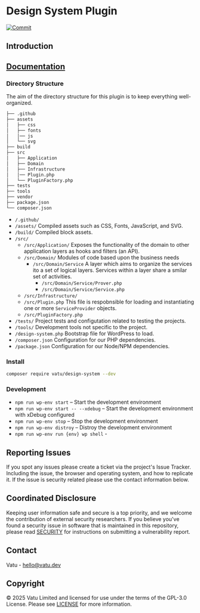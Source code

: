 # Design System Plugin

[![Commit](https://github.com/vatu-team/design-system/actions/workflows/commit.yml/badge.svg)](https://github.com/vatu-team/design-system/actions/workflows/commit.yml)

## Introduction


## [Documentation](https://github.com/vatu-team/design-system/blob/trunk/docs/readme.md)

### Directory Structure

The aim of the directory structure for this plugin is to keep everything well-organized.

```bash
├── .github
├── assets
│   ├── css
│   ├── fonts
│   │── js
│   └── svg
├── build
├── src
│   ├── Application
│   ├── Domain
│   ├── Infrastructure
│   │── Plugin.php
│   └── PluginFactory.php
├── tests
├── tools
├── vendor
├── package.json
└── composer.json
```

- `/.github/`
- `/assets/` Compiled assets such as CSS, Fonts, JavaScript, and SVG.
- `/build/` Compiled block assets.
- `/src/`
  - `/src/Application/` Exposes the functionality of the domain to other application layers as hooks and filters (an API).
  - `/src/Domain/` Modules of code based upon the business needs
    - `/src/Domain/Service` A layer which aims to organize the services ito a set of logical layers. Services within a layer share a smilar set of activities.
      - `/src/Domain/Service/Prover.php`
      - `/src/Domain/Service/Service.php`
  - `/src/Infrastructure/`
  - `/src/Plugin.php` This file is respobnsible for loading and instantiating one or more `ServiceProvider` objects.
  - `/src/PluginFactory.php`
- `/tests/` Project tests and configutation related to testing the projects.
- `/tools/` Development tools not specific to the project.
- `/design-system.php` Bootstrap file for WordPress to load.
- `/composer.json` Configuration for our PHP dependencies.
- `/package.json` Configuration for our Node/NPM dependencies.

### Install

```sh
composer require vatu/design-system --dev
```

### Development

- `npm run wp-env start` – Start the development environment
- `npm run wp-env start -- --xdebug` – Start the development environment with xDebug configured
- `npm run wp-env stop` – Stop the development environment
- `npm run wp-env distroy` – Distroy the development environment
- `npm run wp-env run {env} wp shell` -

## Reporting Issues

If you spot any issues please create a ticket via the project's Issue Tracker. Including the issue, the browser and operating system, and how to replicate it. If the issue is security related please use the contact information below.

## Coordinated Disclosure

Keeping user information safe and secure is a top priority, and we welcome the
contribution of external security researchers. If you believe you've found a
security issue in software that is maintained in this repository, please read
[SECURITY](https://github.com/vatu-team/design-system/blob/trunk/security.md) for instructions on submitting a vulnerability report.

## Contact

Vatu - [hello@vatu.dev](hello@vatu.dev)

## Copyright

© 2025 Vatu Limited and licensed for use under the terms of the
GPL-3.0 License. Please see [LICENSE](https://github.com/vatu-team/design-system/blob/trunk/license.txt) for more information.
